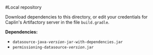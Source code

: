 #Local repository

Download dependencies to this directory, or edit your credentials for Caplin's Artifactory
server in the file `build.gradle`.

**Dependencies:**

* <code>datasource-java-<em>version</em>-jar-with-dependencies.jar</code>
* <code>permissioning-datasource-<em>version</em>.jar</code>
